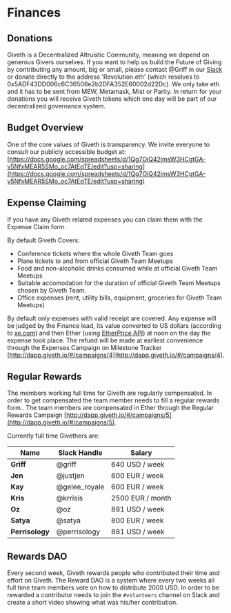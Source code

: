 # Finances

## <a name="donations">Donations</a>

Giveth is a Decentralized Altruistic Community, meaning we depend on generous Givers ourselves. If you want to help us build the Future of Giving by contributing any amount, big or small, please contact @Griff in our [Slack](http://slack.giveth.io) or donate directly to the address 'Revolution.eth' (which resolves to 0x5ADF43DD006c6C36506e2b2DFA352E60002d22Dc).
We only take eth and it has to be sent from MEW, Metamask, Mist or Parity.
In return for your donations you will receive Giveth tokens which one day will be part of our decentralized governance system.

## <a name="finances_budget">Budget Overview</a>

One of the core values of Giveth is transparency. We invite everyone to consult our publicly accessible budget at: [https://docs.google.com/spreadsheets/d/1Qg7OiQ42jmsW3HCgtGA-v5NfxMEAR5SMo_oc7AtEqTE/edit?usp=sharing](https://docs.google.com/spreadsheets/d/1Qg7OiQ42jmsW3HCgtGA-v5NfxMEAR5SMo_oc7AtEqTE/edit?usp=sharing)

## <a name="finances_expenses">Expense Claiming</a>

If you have any Giveth related expenses you can claim them with the Expense Claim form.

By default Giveth Covers:

- Conference tickets where the whole Giveth Team goes
- Plane tickets to and from official Giveth Team Meetups
- Food and non-alcoholic drinks consumed while at official Giveth Team Meetups
- Suitable accomodation for the duration of official Giveth Team Meetups chosen by Giveth Team.
- Office expenses (rent,  utility bills, equipment, groceries for Giveth Team Meetups)

By default only expenses with valid receipt are covered. Any expense will be judged by the Finance lead, its value converted to US dollars (according to [xe.com](http://www.xe.com)) and then Ether (using [EtherPrice API](https://etherchain.org/documentation/api/)) at noon on the day the expense took place. The refund will be made at earliest convenience through the Expenses Campaign on Milestone Tracker [http://dapp.giveth.io/#/campaigns/4](http://dapp.giveth.io/#/campaigns/4).

## <a name="finances_regular">Regular Rewards</a>

The members working full time for Giveth are regularly compensated. In order to get compensated the team member needs to fill a regular rewards form.. The team members are compensated in Ether through the Regular Rewards Campaign [http://dapp.giveth.io/#/campaigns/5](http://dapp.giveth.io/#/campaigns/5).

Currently full time Givethers are:

Name | Slack Handle | Salary
-----|--------------|-------
**Griff** | @griff | 640 USD / week
**Jen** | @justjen | 600 EUR / week
**Kay** | @gelee_royale | 600 EUR / week
**Kris** | @krrisis | 2500 EUR / month
**Oz** | @oz | 881 USD / week
**Satya** | @satya | 800 EUR / week
**Perrisology** | @perrisology | 881 USD / week

## <a name="finances_reward_dao">Rewards DAO</a>

Every second week, Giveth rewards people who contributed their time and effort on Giveth. The Reward DAO is a system where every two weeks all full time team members vote on how to distribute 2000 USD. In order to be rewarded a contributor needs to join the `#volunteers` channel on Slack and create a short video showing what was his/her contribution.
